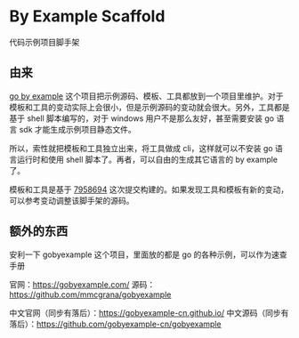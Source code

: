 # By Example Scaffold

代码示例项目脚手架

## 由来

[go by example](https://github.com/mmcgrana/gobyexample) 这个项目把示例源码、模板、工具都放到一个项目里维护。对于模板和工具的变动实际上会很小，但是示例源码的变动就会很大。另外，工具都是基于 shell 脚本编写的，对于 windows 用户不是那么友好，甚至需要安装 go 语言 sdk 才能生成示例项目静态文件。

所以，索性就把模板和工具独立出来，将工具做成 cli，这样就可以不安装 go 语言运行时和使用 shell 脚本了。再者，可以自由的生成其它语言的 by example 了。

模板和工具是基于 [7958694](https://github.com/mmcgrana/gobyexample/commit/7958694c0ea91d3bef545cc4857a53e8c5eab48d) 这次提交构建的。如果发现工具和模板有新的变动，可以参考变动调整该脚手架的源码。

## 额外的东西

安利一下 gobyexample 这个项目，里面放的都是 go 的各种示例，可以作为速查手册

官网：https://gobyexample.com/
源码：https://github.com/mmcgrana/gobyexample

中文官网（同步有落后）：https://gobyexample-cn.github.io/
中文源码（同步有落后）：https://github.com/gobyexample-cn/gobyexample
